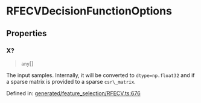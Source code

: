 # RFECVDecisionFunctionOptions

## Properties

### X?

> `any`[]

The input samples. Internally, it will be converted to `dtype=np.float32` and if a sparse matrix is provided to a sparse `csr\_matrix`.

Defined in:  [generated/feature\_selection/RFECV.ts:676](https://github.com/transitive-bullshit/scikit-learn-ts/blob/b59c1ff/packages/sklearn/src/generated/feature_selection/RFECV.ts#L676)
